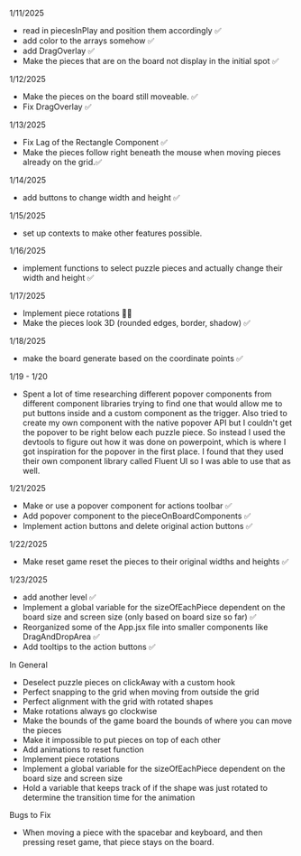1/11/2025

- read in piecesInPlay and position them accordingly ✅
- add color to the arrays somehow ✅
- add DragOverlay ✅
- Make the pieces that are on the board not display in the initial spot ✅

1/12/2025

- Make the pieces on the board still moveable. ✅
- Fix DragOverlay ✅

1/13/2025

- Fix Lag of the Rectangle Component ✅
- Make the pieces follow right beneath the mouse when moving pieces already on the grid.✅

1/14/2025

- add buttons to change width and height ✅

1/15/2025

- set up contexts to make other features possible.

1/16/2025

- implement functions to select puzzle pieces and actually change their width and height ✅

1/17/2025

- Implement piece rotations 😵‍💫
- Make the pieces look 3D (rounded edges, border, shadow) ✅

1/18/2025

- make the board generate based on the coordinate points ✅

1/19 - 1/20

- Spent a lot of time researching different popover components from different component libraries trying to find one that would allow me to put buttons inside and a custom component as the trigger. Also tried to create my own component with the native popover API but I couldn't get the popover to be right below each puzzle piece. So instead I used the devtools to figure out how it was done on powerpoint, which is where I got inspiration for the popover in the first place. I found that they used their own component library called Fluent UI so I was able to use that as well.

1/21/2025

- Make or use a popover component for actions toolbar ✅
- Add popover component to the pieceOnBoardComponents ✅
- Implement action buttons and delete original action buttons ✅

1/22/2025

- Make reset game reset the pieces to their original widths and heights ✅

1/23/2025

- add another level ✅
- Implement a global variable for the sizeOfEachPiece dependent on the board size and screen size (only based on board size so far) ✅
- Reorganized some of the App.jsx file into smaller components like DragAndDropArea ✅
- Add tooltips to the action buttons ✅

In General

- Deselect puzzle pieces on clickAway with a custom hook
- Perfect snapping to the grid when moving from outside the grid
- Perfect alignment with the grid with rotated shapes
- Make rotations always go clockwise
- Make the bounds of the game board the bounds of where you can move the pieces
- Make it impossible to put pieces on top of each other
- Add animations to reset function
- Implement piece rotations
- Implement a global variable for the sizeOfEachPiece dependent on the board size and screen size
- Hold a variable that keeps track of if the shape was just rotated to determine the transition time for the animation

Bugs to Fix

- When moving a piece with the spacebar and keyboard, and then pressing reset game, that piece stays on the board.
